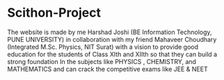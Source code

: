# Scithon-Project

The website is made by me Harshad Joshi (BE Information Technology, PUNE UNIVERSITY) in collaboration with my friend Mahaveer Choudhary (Integrated M.Sc. Physics, NIT Surat) with a vision to provide good education for the students of Class XIth and XIIth so that they can build a strong foundation In the subjects like PHYSICS , CHEMISTRY, and MATHEMATICS and can crack the competitive exams like JEE & NEET
